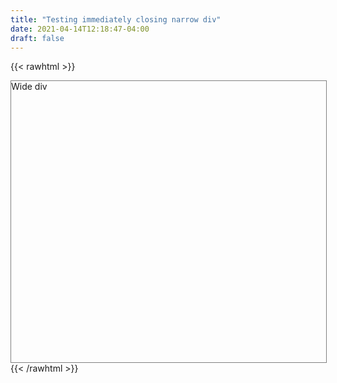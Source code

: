 ```yaml
---
title: "Testing immediately closing narrow div"
date: 2021-04-14T12:18:47-04:00
draft: false
---
```



{{< rawhtml >}}
</div>

<div class="wide">
    <div style="border: 1px solid gray;width:100%;height:450px">
    Wide div
    </div>
</div>
{{< /rawhtml >}}